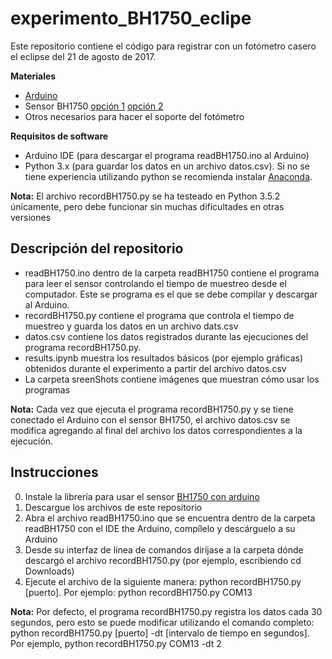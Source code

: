 # experimento_BH1750_eclipe
Este repositorio contiene el código para registrar con un fotómetro casero el eclipse del 21 de agosto de 2017.

**Materiales**
+ [Arduino](https://www.arduino.cc/)
+ Sensor BH1750 [opción 1](https://www.ardobot.com/catalogsearch/result/?q=BH1750&cat=) [opción 2](http://www.didacticaselectronicas.com/index.php/sensores/modulo-sensor-de-luz-detail)
+ Otros necesarios para hacer el soporte del fotómetro

**Requisitos de software**
+ Arduino IDE (para descargar el programa readBH1750.ino al Arduino)
+ Python 3.x (para guardar los datos en un archivo datos.csv). Si no se tiene experiencia utilizando python se recomienda instalar [Anaconda](https://www.continuum.io/downloads).

**Nota:** El archivo recordBH1750.py se ha testeado en Python 3.5.2 únicamente, pero debe funcionar sin muchas dificultades en otras versiones

## Descripción del repositorio
+ readBH1750.ino dentro de la carpeta readBH1750 contiene el programa para leer el sensor controlando el tiempo de muestreo desde el computador. Este se programa es el que se debe compilar y descargar al Arduino.
+ recordBH1750.py contiene el programa que controla el tiempo de muestreo y guarda los datos en un archivo dats.csv
+ datos.csv contiene los datos registrados durante las ejecuciones del programa recordBH1750.py.
+ results.ipynb muestra los resultados básicos (por ejemplo gráficas) obtenidos durante el experimento a partir del archivo datos.csv
+ La carpeta sreenShots contiene imágenes que muestran cómo usar los programas

**Nota:** Cada vez que ejecuta el programa recordBH1750.py y se tiene conectado el Arduino con el sensor BH1750, el archivo datos.csv se modifica agregando al final del archivo los datos correspondientes a la ejecución.

## Instrucciones
0. Instale la librería para usar el sensor [BH1750 con arduino](https://github.com/claws/BH1750)
1. Descargue los archivos de este repositorio
2. Abra el archivo readBH1750.ino que se encuentra dentro de la carpeta readBH1750 con el IDE the Arduino, compílelo y descárguelo a su Arduino
3. Desde su interfaz de línea de comandos diríjase a la carpeta dónde descargó el archivo recordBH1750.py (por ejemplo, escribiendo cd Downloads)
4. Ejecute el archivo de la siguiente manera: python recordBH1750.py [puerto]. Por ejemplo: python recordBH1750.py COM13

**Nota:** Por defecto, el programa recordBH1750.py registra los datos cada 30 segundos, pero esto se puede modificar utilizando el comando completo: python recordBH1750.py [puerto] -dt [intervalo de tiempo en segundos]. Por ejemplo, python recordBH1750.py COM13 -dt 2

